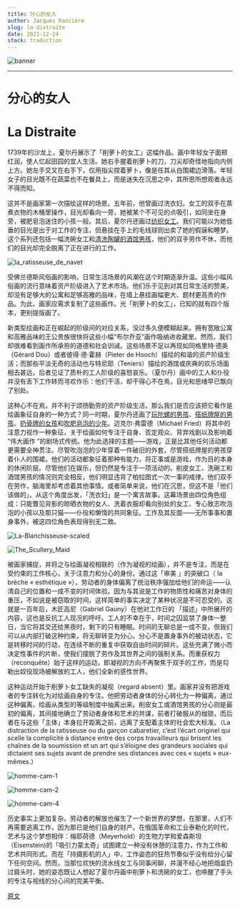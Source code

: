 ```yaml
---
title: 分心的女人
author: Jacques Rancière
slug: la-distraite
date: 2021-12-24
stack: traduction
---
```


![banner](https://jeudepaume.org/wp-content/uploads/2021/08/la_ratisseuse_de_navet_de%CC%81tail_CHARDIN.jpg)

---
# 分心的女人
# La Distraite 

1739年的沙龙上，夏尔丹展示了「削萝卜的女工」这幅作品。画中年轻女子面颊红润，使人忆起田园的宜人生活。她右手握着削萝卜的刀，刀尖却奇怪地指向内侧上方。她左手交叉在右手下，仅用指尖捏着萝卜，像是任其从白围裙边滑落。年轻女子的目光既不在蔬菜也不在餐具上，而是迷失在沉思之中，其所思所想观者永远不得而知。

这并不是画家第一次描绘这样的场景。五年前，他曾画过洗衣妇。女工的双手在蒸煮衣物的木桶里操作，目光却看向一旁，她被某个不可见的点吸引，如同坐在身旁，被肥皂泡迷住的小孩一般。其后，夏尔丹还画过[纺织女工](https://gallica.bnf.fr/ark:/12148/btv1b100253701.item)。我们可能以为她低垂的目光是出于对工作的专注，但悬挂在手上的毛线球则出卖了她的假寐和睡梦。这个系列还包括一幅洗碗女工和[清洗陶罐的酒馆男孩](https://artsandculture.google.com/asset/le-garcon-cabaretier-charles-nicolas-cochin-i-after-jean-sim%C3%A9on-chardin/-QFgIwyoG7-ZDQ)，他们的双手劳作不休，而他们的目光却完全脱离了正在进行的工作。

![la_ratisseuse_de_navet](https://jeudepaume.org/wp-content/uploads/2021/08/la_ratisseuse_de_navet___CHARDIN.jpeg)

受佛兰德斯风俗画的影响，日常生活场景的风潮在这个时期逐渐升温。这些小幅风俗画的流行意味着资产阶级进入了艺术市场。他们乐于见到对其日常生活的赞美，却没有足够大的公寓和足够高雅的品味，在墙上悬挂画幅更大、题材更高贵的作品。为此，画家应需求复制了这些画作。光「削萝卜的女工」，已知的就有四个版本，更别提版画了。

新类型绘画和正在崛起的阶级间的对应关系，没过多久便模糊起来。拥有宽敞公寓和高雅品味的王公贵族很快将这些小幅“布尔乔亚”画作吸纳进收藏里。然而，我们却很难看到画作所承担的道德和社会训诫。这些场景不足以再现如同格里特·德奥（Gérard Dou）或者彼得·德·霍赫（Pieter de Hooch）描绘的和谐的资产阶级生活；而那些平淡无奇的活动也与特尼耶（Teniers）描绘的酒馆或庆典的欢乐场面相去甚远，后者见证了质朴的工人阶级的喜怒哀乐。（夏尔丹）画中的工人和仆役并没有丢下工作转而寻欢作乐：他们干活，却干得心不在焉，目光和思绪早已飘向了别处。

这种心不在焉，并不利于颂扬勤劳的资产阶级生活，那么我们是否应该把它看作是绘画象征自身的一种方式？同一时期，夏尔丹还画了[玩陀螺的男孩](https://en.wikipedia.org/wiki/Boy_with_a_Spinning-Top)、[搭纸牌屋的男孩](https://fr.wikipedia.org/wiki/Fichier:Jean-Sim%C3%A9on_Chardin,_Boy_Building_a_House_of_Cards,_1735_at_Waddesdon_Manor.jpg)、[扔骨牌的女孩](https://artsandculture.google.com/asset/the-game-of-knucklebones-jean-baptiste-sim%C3%A9on-chardin/DQFbYbAH5k_OoQ)和[吹肥皂泡的少年](https://en.wikipedia.org/wiki/File:Soap_Bubbles_1733-5_Jean-Baptiste-Simeon_Chardin.jpg)。迈克尔·弗雷德（Michael Fried）将其中的注意力视作一种象征，关于绘画如何专注于自身、否定观众、背弃戏剧以及影响着 “伟大画作 ”的剧场式传统。他为此选择的主题——游戏，正是比其他任何活动都更需要全神贯注。尽管吹泡泡的少年穿着一件破旧的外套，尽管搭纸牌屋的男孩穿着仆人的围裙，他们的活动都象征着那种有能力，将正事或是游戏，作为目的本身的休闲阶层。尽管他们在娱乐，但仍然是专注于一项活动的。削皮女工、洗碗工和酒馆男孩的情况则完全相反，他们明显违背了柏拉图式一次一事的戒律。他们双手在劳作，脑海里却考虑着其他事情。或者简单来说，他们在沉思，但这不是「他们该做的」。从这个角度出发，「洗衣妇」是一个寓言故事。这幕场景由四位角色组成：只能瞥见背影的晾晒衣物的女人、洗着衣服却看向别处的女工、专心致志吹泡泡的小孩以及那只猫——仆役和懒惰的共同象征。工作及其反面——无所事事和置身事外，被这四位角色表现得别无二致。

![La-Blanchisseuse-scaled](https://jeudepaume.org/wp-content/uploads/2021/08/Jean_Sime%CC%81on_Chardin_-_La-Blanchisseuse-scaled.jpg)

![The_Scullery_Maid](https://jeudepaume.org/wp-content/uploads/2021/08/The_Scullery_Maid_A34443-scaled.jpg)

被画家捕捉，并将之与绘画凝视相联的（作为凝视的绘画），并不是专注，而是在受约束的工作核心，关于注意力和分心的身份。通过这「审美 」的突破口（ la brèche « esthétique »），劳动者的身体偏离了统治秩序强加给他们的命运——认清自己的位置和一成不变的时间体验。因为与其说是工作的物质性和痛苦对身体的重压，不如说是被窃取的时间，这样简单的事实决定了某种状况是不可忍受的。这就是一百年后，木匠高尼（Gabriel Gauny）在他对工作日的 「描述」中所展开的内容，这也是反抗工人现况的呼吁。工人的不幸在于，时间之囚监禁了身体一整日，当它将其交还给黑夜时，剩下的只有睡眠。时间的无聊总是一成不变。但我们可以从内部打破这种约束，将无聊转变为分心。分心不是置身事外的被动状态，它是转移时间的行动，在连续不断的重复中获取自由时间的碎片。这些充满了微小而决定性事件的片断，使我们摆脱了劳作及其世界之间的强制关系。而重获权力（reconquête）始于这样的运动，即凝视的方向不再聚焦于双手的工作，而是勾勒出奴役现场被解放的工人，他们全新的感性世界。

这种运动开始于削萝卜女工缺失的凝视（regard absent）里。画家并没有把游戏者的专注转化为对绘画自身的专注。他把劳动者身体的分心转化为一种偏离，通过这种偏离，绘画从类型的等级制度中抽离出来。削皮女工或酒馆男孩的分心则是最初的偏离，其间接地确立了劳动者身体和艺术的共谋，前者打破服从的枷锁，而后者在与这些「主体」本身拉开距离之前，远离了支配着主体的社会宏大标准。（La distraction de la ratisseuse ou du garçon cabaretier, c’est l’écart originel qui scelle la complicité à distance entre des corps travailleurs qui brisent les chaînes de la soumission et un art qui s’éloigne des grandeurs sociales qui dictaient ses sujets avant de prendre ses distances avec ces « sujets » eux-mêmes.）

![homme-cam-1](https://jeudepaume.org/wp-content/uploads/2021/08/homme-cam-1.jpg)

![homme-cam-2](https://jeudepaume.org/wp-content/uploads/2021/08/homme-cam-2.jpg)

![homme-cam-4](https://jeudepaume.org/wp-content/uploads/2021/08/homme-cam4.jpg)

历史事实上更加复杂。劳动者的解放也催生了一个新世界的梦想，在那里，人们不再需要逃离工作，因为那已是他们自身的财产。在俄国革命和工业泰勒化的时代，艺术与这个梦想相伴：梅耶荷德（Meyerhold）的生物力学和爱森斯坦（Eisenstein)的「吸引力蒙太奇」试图建立一种没有休憩的注意力，作为工作和艺术共同形式。而在「持摄影机的人」中，工作姿态的狂热节奏似乎没有给分心留下任何空间。然而，当那位欢快的流水线女工与同事闲聊，并漫不经心地把烟盒扔过肩头时，她的姿态既让人想起了夏尔丹画中削萝卜和洗碗的女工，也唤醒了手头的专注与视线的分心间的完美平衡。

[原文](https://jeudepaume.org/la-distraite/)
